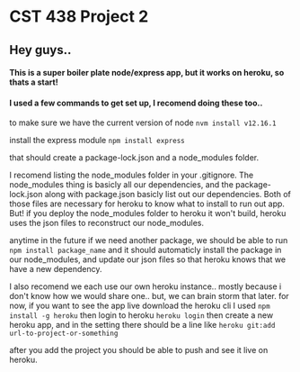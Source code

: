 # CST 438 Project 2

## Hey guys..

#### This is a super boiler plate node/express app, but it works on heroku, so thats a start!

#### I used a few commands to get set up, I recomend doing these too..

to make sure we have the current version of node
`nvm install v12.16.1`

install the express module
`npm install express`

that should create a package-lock.json and a node_modules folder.

I recomend listing the node_modules folder in your .gitignore.
The node_modules thing is basicly all our dependencies, and the package-lock.json
along with package.json basicly list out our dependencies. Both of those files are
necessary for heroku to know what to install to run out app. But! if you deploy the
node_modules folder to heroku it won't build, heroku uses the json files to reconstruct
our node_modules.


    
anytime in the future if we need another package, we should be able to run
`npm install package_name`
and it should automaticly install the package in our node_modules, and update
our json files so that heroku knows that we have a new dependency.

I also recomend we each use our own heroku instance.. mostly because i don't 
know how we would share one.. but, we can brain storm that later. for now, if you 
want to see the app live download the heroku cli
I used `npm install -g heroku`
then login to heroku 
`heroku login`
then create a new heroku app, and in the setting there should be a line like
`heroku git:add url-to-project-or-something`

after you add the project you should be able to push and see it live on heroku.